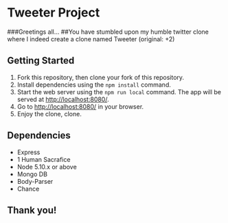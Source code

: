 # Tweeter Project

###Greetings all...
##You have stumbled upon my humble twitter clone where I indeed create a clone named Tweeter (original: +2)


## Getting Started

1. Fork this repository, then clone your fork of this repository.
2. Install dependencies using the `npm install` command.
3. Start the web server using the `npm run local` command. The app will be served at <http://localhost:8080/>.
4. Go to <http://localhost:8080/> in your browser.
5. Enjoy the clone, clone.

## Dependencies

- Express
- 1 Human Sacrafice
- Node 5.10.x or above
- Mongo DB
- Body-Parser
- Chance

## Thank you!
